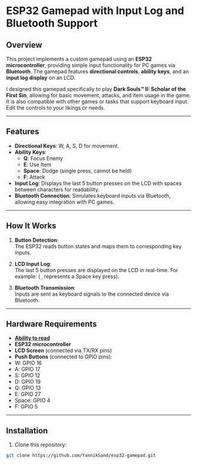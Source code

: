 # ESP32 Gamepad with Input Log and Bluetooth Support

## Overview
This project implements a custom gamepad using an **ESP32 microcontroller**, providing simple input functionality for PC games via **Bluetooth**. The gamepad features **directional controls**, **ability keys**, and an **input log display** on an LCD. 

I designed this gamepad specifically to play **Dark Souls™ II: Scholar of the First Sin**, allowing for basic movement, attacks, and item usage in the game. It is also compatible with other games or tasks that support keyboard input. Edit the controls to your likings or needs.

---

## Features
- **Directional Keys**: W, A, S, D for movement.
- **Ability Keys**:
  - **Q**: Focus Enemy
  - **E**: Use Item
  - **Space**: Dodge (single press, cannot be held)
  - **F**: Attack
- **Input Log**: Displays the last 5 button presses on the LCD with spaces between characters for readability.
- **Bluetooth Connection**: Simulates keyboard inputs via Bluetooth, allowing easy integration with PC games.

---

## How It Works
1. **Button Detection**:  
   The ESP32 reads button states and maps them to corresponding key inputs.
   
2. **LCD Input Log**:  
   The last 5 button presses are displayed on the LCD in real-time. For example:
(`_` represents a Space key press).

3. **Bluetooth Transmission**:  
Inputs are sent as keyboard signals to the connected device via Bluetooth.

---

## Hardware Requirements
- **[Ability to read](https://www.wikihow.com/Teach-Yourself-to-Read)**
- **ESP32 microcontroller**  
- **LCD Screen** (connected via TX/RX pins)  
- **Push Buttons** (connected to GPIO pins):  
- W: GPIO 16  
- A: GPIO 17  
- S: GPIO 12  
- D: GPIO 19  
- Q: GPIO 13  
- E: GPIO 27  
- Space: GPIO 4  
- F: GPIO 5  

---

## Installation
1. Clone this repository:  
```bash
git clone https://github.com/YannikSand/esp32-gamepad.git





